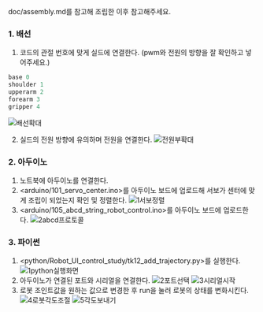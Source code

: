 doc/assembly.md를 참고해 조립한 이후 참고해주세요.

### 1. 배선
1. 코드의 관절 번호에 맞게 실드에 연결한다.
(pwm와 전원의 방향을 잘 확인하고 넣어주세요.)
```c
base 0
shoulder 1
upperarm 2
forearm 3
gripper 4
```
![배선확대](https://github.com/user-attachments/assets/81a5f847-b898-4994-8014-f777342b8fbf)

2. 실드의 전원 방향에 유의하며 전원을 연결한다.
![전원부확대](https://github.com/user-attachments/assets/2fb5f88f-a785-4694-a420-75843c9c7b6d)

### 2. 아두이노
1. 노트북에 아두이노를 연결한다.
2. <arduino/101_servo_center.ino>를 아두이노 보드에 업로드해 서보가 센터에 맞게 조립이 되었는지 확인 및 정렬한다.
![1서보정렬](https://github.com/user-attachments/assets/cf242a52-391c-43b0-a671-91dd86a2449c)
3. <arduino/105_abcd_string_robot_control.ino>를 아두이노 보드에 업로드한다.
![2abcd프로토콜](https://github.com/user-attachments/assets/b4c03bd9-cff1-45d5-9c2e-d5b7fbd49278)

### 3. 파이썬
1. <python/Robot_UI_control_study/tk12_add_trajectory.py>를 실행한다.
![1python실행화면](https://github.com/user-attachments/assets/bdf9aa81-94f0-40cb-ae99-004f05eb935c)
2. 아두이노가 연결된 포트와 시리얼을 연결한다.
![2포트선택](https://github.com/user-attachments/assets/8a5a43e8-628a-4b6d-ba2f-6be6bc5938f0)
![3시리얼시작](https://github.com/user-attachments/assets/a3ffae57-e431-4f71-8fee-d33aab5ecca1)
3. 로봇 조인트값을 원하는 값으로 변경한 후 run을 눌러 로봇의 상태를 변화시킨다.
![4로봇각도조절](https://github.com/user-attachments/assets/4acf09d6-28b6-42c4-a648-e0cbbe093e97)
![5각도보내기](https://github.com/user-attachments/assets/5d1a5ca1-3916-46b4-ba21-cbff260b9225)